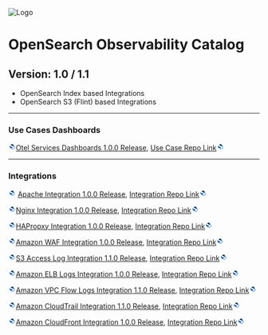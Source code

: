 
![Logo](https://opensearch.org/assets/brand/PNG/Logo/opensearch_logo_darkmode.png)

# OpenSearch Observability Catalog
## Version: 1.0 / 1.1
- OpenSearch Index based Integrations
- OpenSearch S3 (Flint) based Integrations


---
### Use Cases Dashboards
<div class='row'>
  
<img src="https://raw.githubusercontent.com/opensearch-project/OpenSearch-Dashboards/8d50974a66e7accee6469c3a7a86812979ca5471/src/core/server/core_app/assets/logos/opensearch_spinner.svg" style="width: 15px; height: 15px;"><a href="https://github.com/opensearch-project/opensearch-catalog/releases/tag/otel_services_dashboard-1.0.0">Otel Services Dashboards 1.0.0 Release</a>, <a href="https://github.com/opensearch-project/opensearch-catalog/tree/main/integrations/observability/otel-services">Use Case Repo Link</a><img src="https://raw.githubusercontent.com/opensearch-project/OpenSearch-Dashboards/8d50974a66e7accee6469c3a7a86812979ca5471/src/core/server/core_app/assets/logos/opensearch_spinner.svg" style="width: 15px; height: 15px;">
</div>

---
### Integrations

<div class='row'>

<img src="https://raw.githubusercontent.com/opensearch-project/OpenSearch-Dashboards/8d50974a66e7accee6469c3a7a86812979ca5471/src/core/server/core_app/assets/logos/opensearch_spinner.svg" style="width: 15px; height: 15px;"> <a href="https://github.com/opensearch-project/opensearch-catalog/releases/apache-1.0.0">Apache Integration 1.0.0 Release</a>,  <a href="https://github.com/opensearch-project/opensearch-catalog/blob/main/integrations/observability/apache"> Integration Repo Link</a><img src="https://raw.githubusercontent.com/opensearch-project/OpenSearch-Dashboards/8d50974a66e7accee6469c3a7a86812979ca5471/src/core/server/core_app/assets/logos/opensearch_spinner.svg" style="width: 15px; height: 15px;">

<img src="https://raw.githubusercontent.com/opensearch-project/OpenSearch-Dashboards/8d50974a66e7accee6469c3a7a86812979ca5471/src/core/server/core_app/assets/logos/opensearch_spinner.svg" style="width: 15px; height: 15px;"><a href="https://github.com/opensearch-project/opensearch-catalog/releases/tag/nginx-1.0.0">Nginx Integration 1.0.0 Release</a>,  <a href="https://github.com/opensearch-project/opensearch-catalog/tree/main/integrations/observability/nginx"> Integration Repo Link</a><img src="https://raw.githubusercontent.com/opensearch-project/OpenSearch-Dashboards/8d50974a66e7accee6469c3a7a86812979ca5471/src/core/server/core_app/assets/logos/opensearch_spinner.svg" style="width: 15px; height: 15px;">

<img src="https://raw.githubusercontent.com/opensearch-project/OpenSearch-Dashboards/8d50974a66e7accee6469c3a7a86812979ca5471/src/core/server/core_app/assets/logos/opensearch_spinner.svg" style="width: 15px; height: 15px;"><a href="https://github.com/opensearch-project/opensearch-catalog/releases/tag/haproxy-1.0.0">HAPropxy Integration 1.0.0 Release</a>,  <a href="https://github.com/opensearch-project/opensearch-catalog/tree/main/integrations/observability/haproxy"> Integration Repo Link</a><img src="https://raw.githubusercontent.com/opensearch-project/OpenSearch-Dashboards/8d50974a66e7accee6469c3a7a86812979ca5471/src/core/server/core_app/assets/logos/opensearch_spinner.svg" style="width: 15px; height: 15px;">

<img src="https://raw.githubusercontent.com/opensearch-project/OpenSearch-Dashboards/8d50974a66e7accee6469c3a7a86812979ca5471/src/core/server/core_app/assets/logos/opensearch_spinner.svg" style="width: 15px; height: 15px;"><a href="https://github.com/opensearch-project/opensearch-catalog/releases/tag/amazon_waf-1.0.0">Amazon WAF Integration 1.0.0 Release</a>,  <a href="https://github.com/opensearch-project/opensearch-catalog/tree/main/integrations/observability/amazon_waf"> Integration Repo Link</a><img src="https://raw.githubusercontent.com/opensearch-project/OpenSearch-Dashboards/8d50974a66e7accee6469c3a7a86812979ca5471/src/core/server/core_app/assets/logos/opensearch_spinner.svg" style="width: 15px; height: 15px;">

<img src="https://raw.githubusercontent.com/opensearch-project/OpenSearch-Dashboards/8d50974a66e7accee6469c3a7a86812979ca5471/src/core/server/core_app/assets/logos/opensearch_spinner.svg" style="width: 15px; height: 15px;"><a href="https://github.com/opensearch-project/opensearch-catalog/releases/tag/amazon_s3_access-logs-1.1.0">S3 Access Log Integration 1.1.0 Release</a>,  <a href="https://github.com/opensearch-project/opensearch-catalog/tree/main/integrations/observability/amazon_s3"> Integration Repo Link</a><img src="https://raw.githubusercontent.com/opensearch-project/OpenSearch-Dashboards/8d50974a66e7accee6469c3a7a86812979ca5471/src/core/server/core_app/assets/logos/opensearch_spinner.svg" style="width: 15px; height: 15px;">

<img src="https://raw.githubusercontent.com/opensearch-project/OpenSearch-Dashboards/8d50974a66e7accee6469c3a7a86812979ca5471/src/core/server/core_app/assets/logos/opensearch_spinner.svg" style="width: 15px; height: 15px;"><a href="https://github.com/opensearch-project/opensearch-catalog/releases/tag/amazon_elb-1.0.0">Amazon ELB Logs Integration 1.0.0 Release</a>,  <a href="https://github.com/opensearch-project/opensearch-catalog/tree/main/integrations/observability/amazon_elb"> Integration Repo Link</a><img src="https://raw.githubusercontent.com/opensearch-project/OpenSearch-Dashboards/8d50974a66e7accee6469c3a7a86812979ca5471/src/core/server/core_app/assets/logos/opensearch_spinner.svg" style="width: 15px; height: 15px;">

<img src="https://raw.githubusercontent.com/opensearch-project/OpenSearch-Dashboards/8d50974a66e7accee6469c3a7a86812979ca5471/src/core/server/core_app/assets/logos/opensearch_spinner.svg" style="width: 15px; height: 15px;"><a href="https://github.com/opensearch-project/opensearch-catalog/releases/tag/amazon_vpc_flow_1.1.0">Amazon VPC Flow Logs Integration 1.1.0 Release</a>,  <a href="https://github.com/opensearch-project/opensearch-catalog/tree/main/integrations/observability/amazon_vpc_flow"> Integration Repo Link</a><img src="https://raw.githubusercontent.com/opensearch-project/OpenSearch-Dashboards/8d50974a66e7accee6469c3a7a86812979ca5471/src/core/server/core_app/assets/logos/opensearch_spinner.svg" style="width: 15px; height: 15px;">

<img src="https://raw.githubusercontent.com/opensearch-project/OpenSearch-Dashboards/8d50974a66e7accee6469c3a7a86812979ca5471/src/core/server/core_app/assets/logos/opensearch_spinner.svg" style="width: 15px; height: 15px;"><a href="https://github.com/opensearch-project/opensearch-catalog/releases/tag/amazon_cloudtrail-1.1.0">Amazon CloudTrail Integration 1.1.0 Release</a>,  <a href="https://github.com/opensearch-project/opensearch-catalog/tree/main/integrations/observability/amazon_cloudtrail"> Integration Repo Link</a><img src="https://raw.githubusercontent.com/opensearch-project/OpenSearch-Dashboards/8d50974a66e7accee6469c3a7a86812979ca5471/src/core/server/core_app/assets/logos/opensearch_spinner.svg" style="width: 15px; height: 15px;">

<img src="https://raw.githubusercontent.com/opensearch-project/OpenSearch-Dashboards/8d50974a66e7accee6469c3a7a86812979ca5471/src/core/server/core_app/assets/logos/opensearch_spinner.svg" style="width: 15px; height: 15px;"><a href="https://github.com/opensearch-project/opensearch-catalog/releases/tag/amazon_cloudfront-1.0.0">Amazon CloudFront Integration 1.0.0 Release</a>,  <a href="https://github.com/opensearch-project/opensearch-catalog/tree/main/integrations/observability/amazon_cloudfront"> Integration Repo Link</a><img src="https://raw.githubusercontent.com/opensearch-project/OpenSearch-Dashboards/8d50974a66e7accee6469c3a7a86812979ca5471/src/core/server/core_app/assets/logos/opensearch_spinner.svg" style="width: 15px; height: 15px;">

</div>
